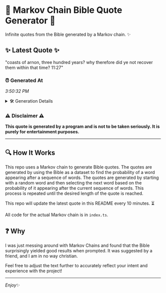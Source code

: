 # 📖 Markov Chain Bible Quote Generator 📖

Infinite quotes from the Bible generated by a Markov chain. ✨

## ✨ Latest Quote ✨
"coasts of arnon, three hundred years? why therefore did ye not recover them within that time? 11:27"

### ⏰ Generated At
*3:50:32 PM*

<details>
    <summary>🛠️ Generation Details</summary>
    <p>
        <strong>🌱 Seed:</strong> coasts<br>
        <strong>🔄 Iterations:</strong> 16<br>
        <strong>📜 Context History:</strong><br>[ coasts ]: of<br>[ coasts, of ]: arnon,<br>[ coasts, of, arnon, ]: three<br>[ coasts, of, arnon,, three ]: hundred<br>[ coasts, of, arnon,, three, hundred ]: years?<br>[ coasts, of, arnon,, three, hundred, years? ]: why<br>[ of, arnon,, three, hundred, years?, why ]: therefore<br>[ arnon,, three, hundred, years?, why, therefore ]: did<br>[ three, hundred, years?, why, therefore, did ]: ye<br>[ hundred, years?, why, therefore, did, ye ]: not<br>[ years?, why, therefore, did, ye, not ]: recover<br>[ why, therefore, did, ye, not, recover ]: them<br>[ therefore, did, ye, not, recover, them ]: within<br>[ did, ye, not, recover, them, within ]: that<br>[ ye, not, recover, them, within, that ]: time?<br>[ not, recover, them, within, that, time? ]: 11:27<br>
    </p>
</details>

### ⚠️ Disclaimer ⚠️
**This quote is generated by a program and is not to be taken seriously. It is purely for entertainment purposes.**

---

## 🔍 How It Works

This repo uses a Markov chain to generate Bible quotes. The quotes are generated by using the Bible as a dataset to find the probability of a word appearing after a sequence of words. The quotes are generated by starting with a random word and then selecting the next word based on the probability of it appearing after the current sequence of words. This process is repeated until the desired length of the quote is reached.

This repo will update the latest quote in this README every 10 minutes. ⏳

All code for the actual Markov chain is in `index.ts`.

## ❓ Why

I was just messing around with Markov Chains and found that the Bible surprisingly yielded good results when prompted. 
It was suggested by a friend, and I am in no way christian.

Feel free to adjust the text further to accurately reflect your intent and experience with the project!

---

*Enjoy*✨
